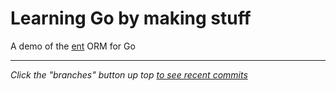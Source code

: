 # Learning Go by making stuff

A demo of the [ent](https://entgo.io/) ORM for Go

---
*Click the "branches" button up top [to see recent commits](https://github.com/counterposition/learngo/branches/active)*
